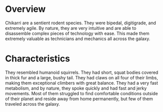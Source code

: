 # Overview

Chikarri are a sentient rodent species.
They were bipedal, digitigrade, and extremely agile.
By nature, they are very intuitive and are able to disassemble complex pieces of technology with ease.
This made them extremely valuable as technicians and mechanics all across the galaxy.

# Characteristics

They resembled humanoid squirrels.
They had short, squat bodies covered in thick fur and a large, bushy tail.
They had claws on all four of their limbs, making them exceptional climbers with great balance.
They had a very fast metabolism, and by nature, they spoke quickly and had fast and jerky movements.
Most of them struggled to find comfortable conditions outside of their planet and reside away from home permanently, but few of them traveled across the galaxy.
